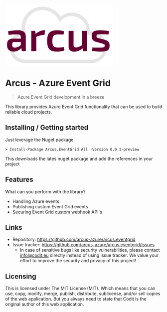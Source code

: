 
![Logo of the project](media/logo/arcus-logo.png)

# Arcus - Azure Event Grid
> Azure Event Grid development in a breeze

This library provides Azure Event Grid functionality that can be used to build reliable cloud projects.

## Installing / Getting started

Just leverage the Nuget package

```shell
> Install-Package Arcus.EventGrid.All -Version 0.0.1-preview  
```

This downloads the lates nuget package and add the references in your project

## Features

What can you perform with the library?
* Handling Azure events
* Publishing custom Event Grid events
* Securing Event Grid custom webhook API's

## Links

- Repository: https://github.com/arcus-azure/arcus.eventgrid
- Issue tracker: https://github.com/arcus-azure/arcus.eventgrid/issues
  - In case of sensitive bugs like security vulnerabilities, please contact
    info@codit.eu directly instead of using issue tracker. We value your effort
    to improve the security and privacy of this project!


## Licensing

This is licensed under The MIT License (MIT). Which means that you can use, copy, modify, merge, publish, distribute, sublicense, and/or sell copies of the web application. But you always need to state that Codit is the original author of this web application.